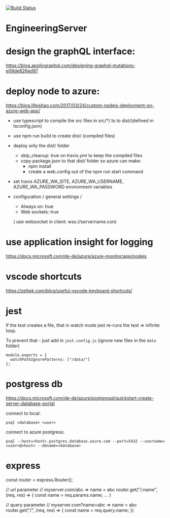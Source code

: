 [![Build Status](https://travis-ci.org/ReneCode/EngineeringServer.svg?branch=master)](https://travis-ci.org/ReneCode/EngineeringServer)

# EngineeringServer

# design the graphQL interface:

https://blog.apollographql.com/designing-graphql-mutations-e09de826ed97

# deploy node to azure:

https://blog.lifeishao.com/2017/03/24/custom-nodejs-deployment-on-azure-web-app/

- use typescript to compile the src files in src/\*_/_.ts to dist/(defined in tsconfig.json)
- use npm run build to create dist/ (compiled files)
- deploy only the dist/ folder

  - skip_cleanup: true on travis.yml to keep the compiled files
  - copy package.json to that dist/ folder so azure can make:
    - npm install
    - create a web.config out of the npm run start command

- set travis AZURE_WA_SITE, AZURE_WA_USERNAME, AZURE_WA_PASSWORD environment variables

- configuration / general settings /

  - Always on: true
  - Web sockets: true

  ( use websocket in client: wss://servername.con)

# use application insight for logging

https://docs.microsoft.com/de-de/azure/azure-monitor/app/nodejs

# vscode shortcuts

https://zellwk.com/blog/useful-vscode-keyboard-shortcuts/

# jest

If the test creates a file, that in watch mode jest re-runs the test => infinite loop.

To prevent that - just add in `jest.config.js` (ignore new files in the `data` folder)

```
module.exports = {
  watchPathIgnorePatterns: ["/data/"]
};
```

# postgress db

https://docs.microsoft.com/de-de/azure/postgresql/quickstart-create-server-database-portal

connect to local:

    psql <database> <user>

connect to azure postgress:

    psql --host=<host>.postgres.database.azure.com --port=5432 --username=<user>@<host> --dbname=<database>

# express

const router = express.Router();

// url parameter
// myserver.com/abc => name = abc
router.get("/:name", (req, res) => {
const name = req.params.name;
...
}

// query parameter
// myserver.com?name=abc => name = abc
router.get("/", (req, res) => {
const name = req.query.name;
})
